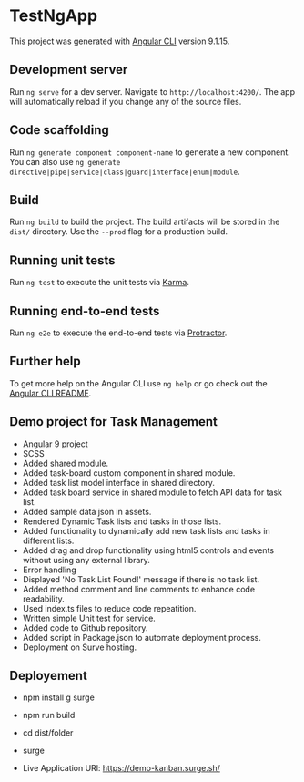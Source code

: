 # TestNgApp

This project was generated with [Angular CLI](https://github.com/angular/angular-cli) version 9.1.15.

## Development server

Run `ng serve` for a dev server. Navigate to `http://localhost:4200/`. The app will automatically reload if you change any of the source files.

## Code scaffolding

Run `ng generate component component-name` to generate a new component. You can also use `ng generate directive|pipe|service|class|guard|interface|enum|module`.

## Build

Run `ng build` to build the project. The build artifacts will be stored in the `dist/` directory. Use the `--prod` flag for a production build.

## Running unit tests

Run `ng test` to execute the unit tests via [Karma](https://karma-runner.github.io).

## Running end-to-end tests

Run `ng e2e` to execute the end-to-end tests via [Protractor](http://www.protractortest.org/).

## Further help

To get more help on the Angular CLI use `ng help` or go check out the [Angular CLI README](https://github.com/angular/angular-cli/blob/master/README.md).


## Demo project for Task Management
- Angular 9 project
- SCSS
- Added shared module.
- Added task-board custom component in shared module.
- Added task list model interface in shared directory.
- Added task board service in shared module to fetch API data for task list.
- Added sample data json in assets.
- Rendered Dynamic Task lists and tasks in those lists.
- Added functionality to dynamically add new task lists and tasks in different lists.
- Added drag and drop functionality using html5 controls and events without using any external library.
- Error handling
- Displayed 'No Task List Found!' message if there is no task list.
- Added method comment and line comments to enhance code readability.
- Used index.ts files to reduce code repeatition.
- Written simple Unit test for service.
- Added code to Github repository.
- Added script in Package.json to automate deployment process.
- Deployment on Surve hosting.

## Deployement
- npm install g surge
- npm run build
- cd dist/folder
- surge

- Live Application URl: https://demo-kanban.surge.sh/
